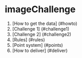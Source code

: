 # imageChallenge

1. [How to get the data] (#howto)
2. [Challenge 1] (#challenge1)
3. [Challenge 2] (#challenge2)
4. [Rules] (#rules)
5. [Point system] (#points)
6. [How to deliver] (#deliver)

